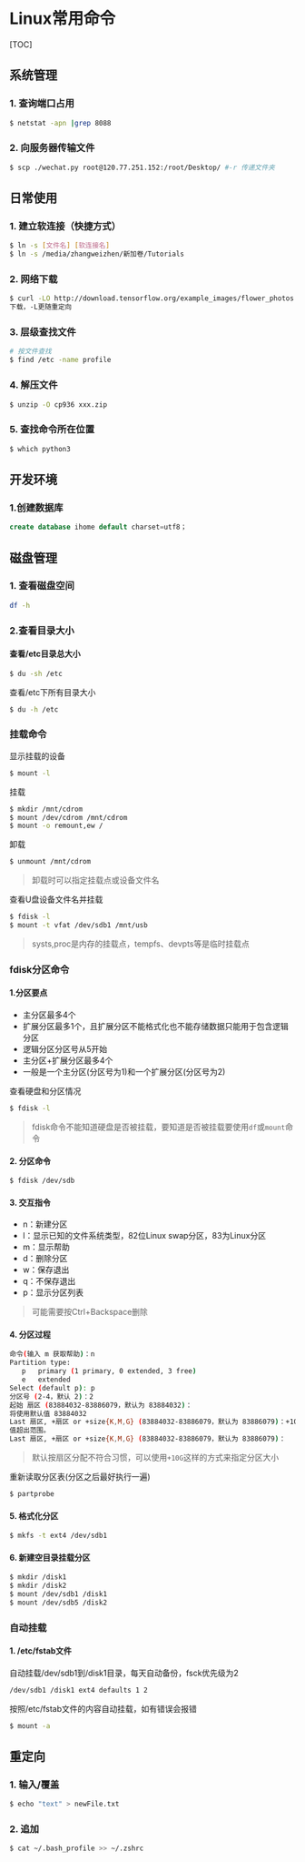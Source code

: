 # Linux常用命令

[TOC]

## 系统管理

### 1. 查询端口占用

```bash
$ netstat -apn |grep 8088
```

### 2. 向服务器传输文件

```bash
$ scp ./wechat.py root@120.77.251.152:/root/Desktop/ #-r 传递文件夹
```

## 日常使用

### 1. 建立软连接（快捷方式）

```bash
$ ln -s [文件名] [软连接名]
$ ln -s /media/zhangweizhen/新加卷/Tutorials
```

### 2. 网络下载

```bash
$ curl -LO http://download.tensorflow.org/example_images/flower_photos.tgz
下载，-L更随重定向
```

### 3. 层级查找文件

```bash
# 按文件查找
$ find /etc -name profile
```

### 4. 解压文件

```bash
$ unzip -O cp936 xxx.zip
```

### 5. 查找命令所在位置

```bash
$ which python3
```

 

## 开发环境

### 1.创建数据库

```sql
create database ihome default charset=utf8；
```

## 磁盘管理

### 1. 查看磁盘空间

```bash
df -h
```
### 2.查看目录大小

#### 查看/etc目录总大小

```bash
$ du -sh /etc
```
查看/etc下所有目录大小

```bash
$ du -h /etc 
```



### 挂载命令


显示挂载的设备


```bash
$ mount -l
```


挂载


```bash
$ mkdir /mnt/cdrom
$ mount /dev/cdrom /mnt/cdrom
$ mount -o remount,ew /
```


卸载


```bash
$ unmount /mnt/cdrom 
```


> 卸载时可以指定挂载点或设备文件名


查看U盘设备文件名并挂载


```bash
$ fdisk -l
$ mount -t vfat /dev/sdb1 /mnt/usb
```
> systs,proc是内存的挂载点，tempfs、devpts等是临时挂载点
### fdisk分区命令


#### 1.分区要点


- 主分区最多4个
- 扩展分区最多1个，且扩展分区不能格式化也不能存储数据只能用于包含逻辑分区
- 逻辑分区分区号从5开始
- 主分区+扩展分区最多4个
- 一般是一个主分区(分区号为1)和一个扩展分区(分区号为2)


查看硬盘和分区情况


```bash
$ fdisk -l
```


> fdisk命令不能知道硬盘是否被挂载，要知道是否被挂载要使用`df`或`mount`命令


#### 2. 分区命令


```bash
$ fdisk /dev/sdb
```


#### 3. 交互指令


- n：新建分区
- l：显示已知的文件系统类型，82位Linux swap分区，83为Linux分区
- m：显示帮助
- d：删除分区
- w：保存退出
- q：不保存退出
- p：显示分区列表


> 可能需要按Ctrl+Backspace删除


#### 4. 分区过程


```bash
命令(输入 m 获取帮助)：n
Partition type:
   p   primary (1 primary, 0 extended, 3 free)
   e   extended
Select (default p): p
分区号 (2-4，默认 2)：2
起始 扇区 (83884032-83886079，默认为 83884032)：
将使用默认值 83884032
Last 扇区, +扇区 or +size{K,M,G} (83884032-83886079，默认为 83886079)：+10G
值超出范围。
Last 扇区, +扇区 or +size{K,M,G} (83884032-83886079，默认为 83886079)： 
```


> 默认按扇区分配不符合习惯，可以使用`+10G`这样的方式来指定分区大小


重新读取分区表(分区之后最好执行一遍)


```bash
$ partprobe
```


#### 5. 格式化分区


```bash
$ mkfs -t ext4 /dev/sdb1
```


#### 6. 新建空目录挂载分区


```bash
$ mkdir /disk1
$ mkdir /disk2
$ mount /dev/sdb1 /disk1
$ mount /dev/sdb5 /disk2
```


### 自动挂载


#### 1. /etc/fstab文件


自动挂载/dev/sdb1到/disk1目录，每天自动备份，fsck优先级为2


```bash
/dev/sdb1 /disk1 ext4 defaults 1 2
```


按照/etc/fstab文件的内容自动挂载，如有错误会报错


```bash
$ mount -a
```

## 重定向

### 1. 输入/覆盖

```python
$ echo "text" > newFile.txt
```

### 2. 追加

```bash
$ cat ~/.bash_profile >> ~/.zshrc
```


